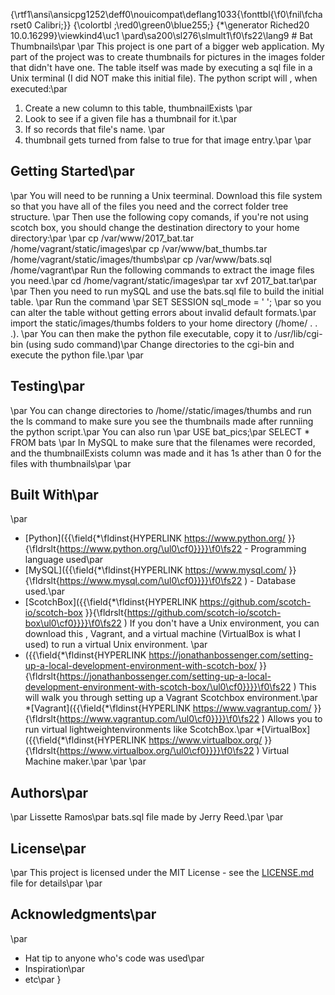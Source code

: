 {\rtf1\ansi\ansicpg1252\deff0\nouicompat\deflang1033{\fonttbl{\f0\fnil\fcharset0 Calibri;}}
{\colortbl ;\red0\green0\blue255;}
{\*\generator Riched20 10.0.16299}\viewkind4\uc1 
\pard\sa200\sl276\slmult1\f0\fs22\lang9 # Bat Thumbnails\par
\par
This project is one part of a bigger web application. My part of the project was to create thumbnails for pictures in the images folder that didn't have one. The table itself was made by executing a sql file in a Unix terminal (I did NOT make this initial file).  The python script will , when executed:\par
1. Create a new column to this table, thumbnailExists  \par
2. Look to see if a given file has a thumbnail for it.\par
3. If so records that file's name. \par
 3. thumbnail gets turned from false to true for that image entry.\par
\par
## Getting Started\par
\par
You will need to be running a Unix teerminal. Download this file system so that you have all of the files you need and the correct folder tree structure.  \par
Then use the following copy comands, if you're not using scotch box, you should change the destination directory to your home directory:\par
\par
cp /var/www/2017_bat.tar /home/vagrant/static/images\par
cp /var/www/bat_thumbs.tar /home/vagrant/static/images/thumbs\par
cp /var/www/bats.sql /home/vagrant\par
Run the following commands to extract the image files you need.\par
cd /home/vagrant/static/images\par
tar xvf 2017_bat.tar\par
\par
Then you need to run mySQL and use the bats.sql file to build the initial table. \par
Run the command \par
SET SESSION sql_mode = ' '; \par
so you can alter the table without getting errors about invalid default formats.\par
import the static/images/thumbs folders to your home directory (/home/ . . .). \par
You can then make the python file executable, copy it to /usr/lib/cgi-bin (using sudo command)\par
Change directories to the cgi-bin and execute the python file.\par
\par
## Testing\par
\par
You can change directories to /home/<systemname>/static/images/thumbs and run the ls command to make sure you see the thumbnails made after runniing the python script.\par
You can also run \par
USE bat_pics;\par
SELECT * FROM bats \par
In MySQL to make sure that the filenames were recorded, and the thumbnailExists column was made and it has 1s ather than 0 for the files with thumbnails\par
\par
## Built With\par
\par
* [Python]({{\field{\*\fldinst{HYPERLINK https://www.python.org/ }}{\fldrslt{https://www.python.org/\ul0\cf0}}}}\f0\fs22 - Programming language used\par
* [MySQL]({{\field{\*\fldinst{HYPERLINK https://www.mysql.com/ }}{\fldrslt{https://www.mysql.com/\ul0\cf0}}}}\f0\fs22 ) - Database used.\par
* [ScotchBox]({{\field{\*\fldinst{HYPERLINK https://github.com/scotch-io/scotch-box }}{\fldrslt{https://github.com/scotch-io/scotch-box\ul0\cf0}}}}\f0\fs22 ) If you don't have a Unix environment, you can download this , Vagrant, and a virtual machine (VirtualBox is what I used) to run a virtual Unix environment. \par
* ({{\field{\*\fldinst{HYPERLINK https://jonathanbossenger.com/setting-up-a-local-development-environment-with-scotch-box/ }}{\fldrslt{https://jonathanbossenger.com/setting-up-a-local-development-environment-with-scotch-box/\ul0\cf0}}}}\f0\fs22 ) This will walk you through setting up a Vagrant Scotchbox environment.\par
*[Vagrant]({{\field{\*\fldinst{HYPERLINK https://www.vagrantup.com/ }}{\fldrslt{https://www.vagrantup.com/\ul0\cf0}}}}\f0\fs22 ) Allows  you to run virtual  lightweightenvironments like ScotchBox.\par
*[VirtualBox]({{\field{\*\fldinst{HYPERLINK https://www.virtualbox.org/ }}{\fldrslt{https://www.virtualbox.org/\ul0\cf0}}}}\f0\fs22 ) Virtual Machine maker.\par
\par
\par
## Authors\par
\par
Lissette Ramos\par
bats.sql file made by Jerry Reed.\par
\par
## License\par
\par
This project is licensed under the MIT License - see the [LICENSE.md](LICENSE.md) file for details\par
\par
## Acknowledgments\par
\par
* Hat tip to anyone who's code was used\par
* Inspiration\par
* etc\par
}
 